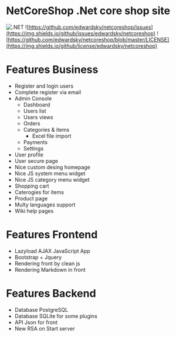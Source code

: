 # NetCoreShop .Net core shop site

![.NET](https://github.com/edwardsky/netcoreshop/workflows/.NET/badge.svg) ![https://github.com/edwardsky/netcoreshop/issues](https://img.shields.io/github/issues/edwardsky/netcoreshop) ![https://github.com/edwardsky/netcoreshop/blob/master/LICENSE](https://img.shields.io/github/license/edwardsky/netcoreshop)

# Features Business 

- Register and login users
- Complete register via email
- Admin Console
  - Dashboard
  - Users list
  - Users views
  - Orders
  - Categories & items
    - Excel file import
  - Payments
  - Settings  
- User profile
- User secure page
- Nice custom desing homepage
- Nice JS system menu widget
- Nice JS category menu widget
- Shopping cart
- Caterogies for items
- Product page
- Multy languages support
- Wiki help pages

# Features Frontend

- Lazyload AJAX JavaScript App
- Bootstrap + Jquery
- Rendering front by clean js
- Rendering Markdown in front

# Features Backend

- Database PostgreSQL
- Database SQLite for some plugins
- API Json for front
- New RSA on Start server

